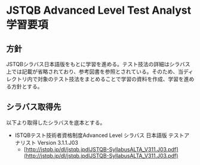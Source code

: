 # JSTQB Advanced Level Test Analyst 学習要項
## 方針
JSTQBシラバス日本語版をもとに学習を進める。テスト技法の詳細はシラバス上では記載が省略されており、参考図書を参照とされている。そのため、当ディレクトリ内で対象のテスト技法をまとめることで学習の資料を作成、学習を進める方針とする。

## シラバス取得先
以下より取得したシラバスを底本とする。

- ISTQBテスト技術者資格制度Advanced Level シラバス 日本語版 テストアナリスト Version 3.1.1.J03
    - [http://jstqb.jp/dl/jstqb.jpdlJSTQB-SyllabusALTA_V311.J03.pdf](http://jstqb.jp/dl/jstqb.jpdlJSTQB-SyllabusALTA_V311.J03.pdf)


